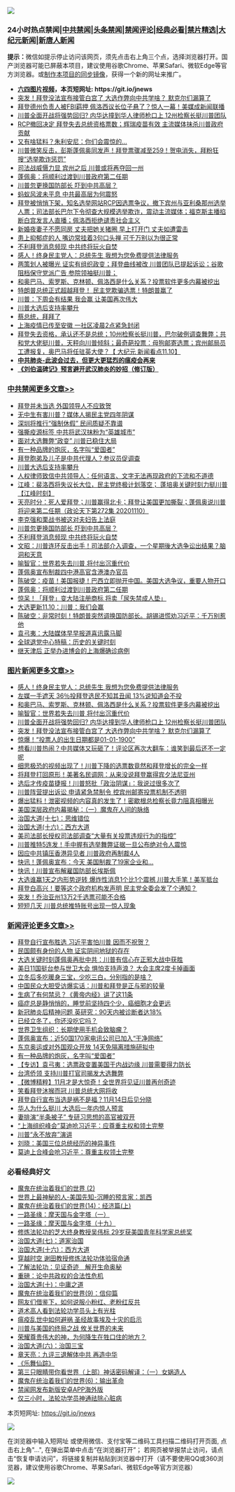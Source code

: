 ![](https://raw.githubusercontent.com/fqnews/bnews/master/64photo/fqnews-qr.jpg)

<div id="tt">
<h3>24小时热点禁闻|<a href="#%E4%B8%AD%E5%85%B1%E7%A6%81%E9%97%BB%E6%9B%B4%E5%A4%9A%E6%96%87%E7%AB%A0">中共禁闻</a>|<a href="#%E5%9B%BE%E7%89%87%E6%96%B0%E9%97%BB%E6%9B%B4%E5%A4%9A%E6%96%87%E7%AB%A0">头条禁闻</a>|<a href="#%E6%96%B0%E9%97%BB%E8%AF%84%E8%AE%BA%E6%9B%B4%E5%A4%9A%E6%96%87%E7%AB%A0">禁闻评论|<a href="#%E5%BF%85%E7%9C%8B%E7%BB%8F%E5%85%B8%E5%A5%BD%E6%96%87">经典必看|<a href="/video.md#%E7%A6%81%E7%89%87%E7%B2%BE%E9%80%89">禁片精选</a>|<a href="https://github.com/fqnews/djy/blob/master/gb/nf1351518.md#1">大纪元新闻</a>|<a href="https://github.com/fqnews/ntdtv/blob/master/gb/prog204.md#1">新唐人新闻</a></h3>
<div><b>提示：</b>微信如提示停止访问该网页，须先点击右上角三个点，选择浏览器打开。国产浏览器可能已屏蔽本项目，建议使用谷歌Chrome、苹果Safari、微软Edge等官方浏览器。或<a href="https://github.com/fqnews/bnews/blob/master/%E5%88%B6%E4%BD%9Cgit%E7%A6%81%E9%97%BB%E9%95%9C%E5%83%8F.md">制作本项目的同步镜像</a>，获得一个新的网址来推广。</div>
<ul>
<li><b><a href="http://d1.bdrive.tk/64.mp4" target="_blank">六四图片视频</a>，本页短网址: https://git.io/jnews</b></li>
<li><a href="/topimagenews/20201110/1428985.md">突发！拜登没法宣布接管白宫了 大选作弊向中共学啥？ 默克尔们漏算了</a></li>
<li><a href="/cnnews/20201111/1429079.md">拜登德州负责人被FBI羁押 佩洛西议长位子悬了？惊人一幕！美媒成新闻联播</a></li>
<li><a href="/topimagenews/20201111/1429032.md">川普全面开战将强势回归? 内华达撞到华人律师枪口上 12州检察长挺川普团队</a></li>
<li><a href="/bannedvideo/20201111/1429062.md">RCP撤回决定 拜登失去总统资格票数；辉瑞疫苗有效 主流媒体抹杀川普政府贡献</a></li>
<li><a href="/cnnews/20201111/1429309.md">又有啥猛料？朱利安尼：你们会震惊的…</a></li>
<li><a href="/bannedvideo/20201111/1429271.md">川普微笑反击，彭斯蓬佩奥同发声！拜登票骤减至259！贺电消失，拜粉狂搜“选举欺诈惩罚”</a></li>
<li><a href="/cnnews/20201111/1429362.md">司法战威慑力显 宾州之后 川普或将再夺回一州</a></li>
<li><a href="/cbnews/20201111/1429112.md">蓬佩奥：将顺利过渡到川普政府第二任期</a></li>
<li><a href="/cbnews/20201111/1429198.md">川普忽更换国防部长 吓到中共高层？</a></li>
<li><a href="/headline/20201111/1429162.md">蚂蚁风波未平息 中共最高层为何震怒</a></li>
<li><a href="/bannedvideo/20201110/1428996.md">拜登被悄悄下架，知名选举网站RCP因选票争议，撤下宾州与亚利桑那州选举人票；司法部长巴尔下令彻查大规模选举欺诈，震动主流媒体；福克斯主播掐断白宫发言人直播；佩洛西拒绝谴责社会主义</a></li>
<li><a href="/lifebaike/20201111/1429217.md">新婚夜妻子不愿同房 丈夫把她关猪圈 早上打开门 丈夫如遭雷击</a></li>
<li><a href="/health/20201111/1429134.md">患上抑郁症的人 嘴边常挂着3句口头禅 可千万别以为很正常</a></li>
<li><a href="/cbnews/20201111/1429197.md">不利拜登消息频现 中共终将玩火自焚</a></li>
<li><a href="/topimagenews/20201111/1429360.md">感人！终身民主党人：总统先生 我想为您免费提供法律服务</a></li>
<li><a href="/bannedvideo/20201111/1429165.md">两策划人被曝光 证实有组织政变；拜登曲线被改 川普团队已提起诉讼；谷歌阻档保守党派广告 参院领袖挺川普；</a></li>
<li><a href="/topimagenews/20201111/1429226.md">和奥巴马、索罗斯、克林顿、佩洛西是什么关系？投票软件更多内幕被挖出</a></li>
<li><a href="/taiwannews/20201111/1429392.md">特朗普总统正式超越拜登！ 民主党欺骗选票！特朗普赢了</a></li>
<li><a href="/cnnews/20201111/1429046.md">川普：下周会有结果 我会赢 让美国再次伟大</a></li>
<li><a href="/cbnews/20201111/1429292.md">川普大选后支持率攀升</a></li>
<li><a href="/ssgc/20201110/1428991.md">蔡总统，拜拜了</a></li>
<li><a href="/cnnews/20201111/1429090.md">上海疫情已传至安徽 一社区凌晨2点紧急封闭</a></li>
<li><a href="/bannedvideo/20201111/1429206.md">拜登失去资格，承认还不是总统；10州检察长挺川普，巴尔破例调查舞弊；共和党大佬挺川普，天秤向川普倾斜；最奇葩投票：母狗邮寄选票；宾州邮局员工遭报复，奥巴马将任驻英大使？【 大纪元 新闻看点11.10】</a></li>
<li><b><a href="/comments/20200211/1275071.md" target="_blank">中共肺炎-此波会过去，但更大更猛烈的瘟疫会再来</a></b></li>
<li><b><a href="/comments/20200207/1272816.md" target="_blank">《刘伯温碑记》预言避开武汉肺炎的妙招（修订版）</a></b></li>
</ul>
</div>

<div class="catlist">
<h3><a href="/cbnews/" target="_blank">中共禁闻</a><span><a href="/cbnews/" target="_blank" rel="nofollow">更多文章>></a></span></h3>
<ul>
<li><a href="/cbnews/20201111/1429443.md" target="_blank">拜登并未当选 外国领导人不应致贺</a></li>
<li><a href="/cbnews/20201111/1429444.md" target="_blank">无中生有害川普？媒体人揭民主党四年阴谋</a></li>
<li><a href="/cbnews/20201111/1429417.md" target="_blank">深圳将推行“强制休假” 民间质疑不靠谱</a></li>
<li><a href="/cbnews/20201111/1429410.md" target="_blank">强撕疫源标签 中共将武汉抹粉为“英雄城市”</a></li>
<li><a href="/cbnews/20201111/1429245.md" target="_blank">面对大选舞弊“政变” 川普已稳住大局</a></li>
<li><a href="/comments/20201111/1428702.md" target="_blank">有一种品牌的炮灰，名字叫“爱国者”</a></li>
<li><a href="/cbnews/20201111/1429306.md" target="_blank">拜登胞弟及儿子是中共代理人？参议员促调查</a></li>
<li><a href="/cbnews/20201111/1429292.md" target="_blank">川普大选后支持率攀升</a></li>
<li><a href="/cbnews/20201111/1429275.md" target="_blank">人权律师致信中共领导人：任何语言、文字无法再现政府的下流和不道德</a></li>
<li><a href="/cbnews/20201111/1429248.md" target="_blank">江峰：裴洛西将失议长大位，民主党终极计划落空； 蓬培奥关键时刻力挺川普【江峰时刻】</a></li>
<li><a href="/cbnews/20201111/1429225.md" target="_blank">天亮时分：死人爱拜登；川普赢得北卡；拜登让美国更加撕裂；蓬佩奥说川普将迎来第二任期（政论天下第272集 20201110）</a></li>
<li><a href="/cbnews/20201111/1429210.md" target="_blank">李克强和栗战书被这对夫妇告上法庭</a></li>
<li><a href="/cbnews/20201111/1429198.md" target="_blank">川普忽更换国防部长 吓到中共高层？</a></li>
<li><a href="/cbnews/20201111/1429197.md" target="_blank">不利拜登消息频现 中共终将玩火自焚</a></li>
<li><a href="/cbnews/20201111/1429185.md" target="_blank">文昭：川普连环反击出手！司法部介入调查，一个星期後大选争讼出结果？脑洞和天意</a></li>
<li><a href="/comments/20201111/1429066.md" target="_blank">喻智官：世界若失去川普 将付出沉重代价</a></li>
<li><a href="/cbnews/20201111/1429145.md" target="_blank">蓬佩奥宣布制裁四中港高官含港澳办官员</a></li>
<li><a href="/cbnews/20201111/1429143.md" target="_blank">陈破空：疫苗！美国报捷！巴西立即抛开中国。美国大选争议，重要人物开口</a></li>
<li><a href="/cbnews/20201111/1429112.md" target="_blank">蓬佩奥：将顺利过渡到川普政府第二任期</a></li>
<li><a href="/cbnews/20201111/1429056.md" target="_blank">惊呆！「拜登」变大陆注册商标 将卖「尿失禁成人垫」</a></li>
<li><a href="/cbnews/20201110/1428990.md" target="_blank">大选更新11.10：川普：我们会赢</a></li>
<li><a href="/cbnews/20201110/1428920.md" target="_blank">陈破空：非常时刻！特朗普突然调换国防部长。胡锡进慌劝习近平：千万别惹他</a></li>
<li><a href="/cbnews/20201110/1428892.md" target="_blank">袁弓夷：大陆媒体早早报道喜讯露马脚</a></li>
<li><a href="/cbnews/20201110/1428723.md" target="_blank">全球退党中心特稿：历史的关键时刻</a></li>
<li><a href="/cbnews/20201110/1428724.md" target="_blank">继天津后 正举办进博会的上海爆确诊病例</a></li>

</ul>
</div>
<div class="catlist">
<h3><a href="/topimagenews/" target="_blank">图片新闻</a><span><a href="/topimagenews/" target="_blank" rel="nofollow">更多文章>></a></span></h3>
<ul>
<li><a href="/topimagenews/20201111/1429360.md" target="_blank">感人！终身民主党人：总统先生 我想为您免费提供法律服务</a></li>
<li><a href="/topimagenews/20201111/1429359.md" target="_blank">左媒一手遮天 36％投拜登选民不知其丑闻 13%说知道会不投</a></li>
<li><a href="/topimagenews/20201111/1429226.md" target="_blank">和奥巴马、索罗斯、克林顿、佩洛西是什么关系？投票软件更多内幕被挖出</a></li>
<li><a href="/comments/20201111/1429066.md" target="_blank">喻智官：世界若失去川普 将付出沉重代价</a></li>
<li><a href="/topimagenews/20201111/1429032.md" target="_blank">川普全面开战将强势回归? 内华达撞到华人律师枪口上 12州检察长挺川普团队</a></li>
<li><a href="/topimagenews/20201110/1428985.md" target="_blank">突发！拜登没法宣布接管白宫了 大选作弊向中共学啥？ 默克尔们漏算了</a></li>
<li><a href="/topimagenews/20201110/1428739.md" target="_blank">惊爆！“投票人的出生日期都是01-01-1900”</a></li>
<li><a href="/topimagenews/20201110/1428738.md" target="_blank">想看川普热闹？中共媒体又玩砸了！评论区再次大翻车：谁笑到最后还不一定呢</a></li>
<li><a href="/topimagenews/20201110/1428737.md" target="_blank">细思极恐的视频出现了！川普下降的选票数竟然和拜登增长的完全一样</a></li>
<li><a href="/topimagenews/20201110/1428736.md" target="_blank">将拜登打回原形！美著名民调网：从来没说拜登赢得宾夕法尼亚州</a></li>
<li><a href="/topimagenews/20201110/1428735.md" target="_blank">选后才传疫苗捷报！川普怒批「政治阴谋」：我说过很多次了</a></li>
<li><a href="/topimagenews/20201110/1428733.md" target="_blank">川普阵营提出诉讼 申请紧急禁制令 控宾州邮寄投票机制不透明</a></li>
<li><a href="/topimagenews/20201110/1428731.md" target="_blank">爆出猛料！泄密视频的内容真的发生了！密歇根总检察长竟力阻真相曝光</a></li>
<li><a href="/comments/20201110/1428660.md" target="_blank">美国深层政府内幕揭秘：（一）魔鬼在人间的脉络</a></li>
<li><a href="/comments/20201110/1428674.md" target="_blank">治国大道(十七)：思维错位</a></li>
<li><a href="/comments/20201110/1428663.md" target="_blank">治国大道(十六)：西方大道</a></li>
<li><a href="/topimagenews/20201110/1428627.md" target="_blank">美司法部长授权司法部调查“大量有关投票违规行为的指控”</a></li>
<li><a href="/topimagenews/20201110/1428626.md" target="_blank">川普推特5连发！手中握有选举舞弊证据一旦公布绝对令人震惊</a></li>
<li><a href="/topimagenews/20201110/1428520.md" target="_blank">因应中共镇压香港异见者 川普政府再制裁4人</a></li>
<li><a href="/topimagenews/20201110/1428491.md" target="_blank">快讯！蓬佩奥宣布：今天 美国制裁了19家企业和…</a></li>
<li><a href="/topimagenews/20201110/1428480.md" target="_blank">快讯！川普宣布解雇国防部长埃斯佩</a></li>
<li><a href="/topimagenews/20201110/1428464.md" target="_blank">大选谁赢1天之内形势逆转 爆炸性消息1个比1个震撼 川普大手笔！美军抵台</a></li>
<li><a href="/topimagenews/20201109/1428402.md" target="_blank">拜登白高兴！要等这个政府机构发声明 民主党全委会发了个通知？</a></li>
<li><a href="/topimagenews/20201109/1428231.md" target="_blank">突发！乔治亚州13万2千选票可能不合格</a></li>
<li><a href="/topimagenews/20201109/1428204.md" target="_blank">短短几天 川普总统推特账号出现一惊人现象</a></li>

</ul>
</div>
<div class="catlist">
<h3><a href="/comments/" target="_blank">新闻评论</a><span><a href="/comments/" target="_blank" rel="nofollow">更多文章>></a></span></h3>
<ul>
<li><a href="/comments/20201111/1429494.md" target="_blank">拜登自行宣布胜选 习近平害怕川普 因而不祝贺？</a></li>
<li><a href="/comments/20201111/1429431.md" target="_blank">民国颇有身份的人物 证实阴间地狱的存在</a></li>
<li><a href="/comments/20201111/1429457.md" target="_blank">大选关键时刻蓬佩奥再批中共：川普有信心在正邪大战中获胜</a></li>
<li><a href="/comments/20201111/1429441.md" target="_blank">美日11国挺台参与世卫大会 惧怕支持声浪？ 大会主席2度卡掉画面</a></li>
<li><a href="/comments/20201111/1429398.md" target="_blank">立冬后多吃暖身三宝，少吃三白，分别指的是啥？</a></li>
<li><a href="/comments/20201111/1429388.md" target="_blank">中国民众大胆受访爆实话：川普和拜登是正与邪的较量</a></li>
<li><a href="/comments/20201111/1429387.md" target="_blank">生病了有何禁忌？《黄帝内经》讲了这11条</a></li>
<li><a href="/comments/20201111/1429386.md" target="_blank">癌症总是静悄悄的，睡觉前坚持四个少，癌细胞才会更远</a></li>
<li><a href="/comments/20201111/1429385.md" target="_blank">新冠肺炎后精神问题 英研究：90天内被诊断者达18%</a></li>
<li><a href="/comments/20201111/1429384.md" target="_blank">已经立冬了，你还没吃它吗？</a></li>
<li><a href="/comments/20201111/1429383.md" target="_blank">世界卫生组织：长期使用手机会致脑瘤？</a></li>
<li><a href="/comments/20201111/1429354.md" target="_blank">蓬佩奥宣布：近50国170家电讯公司已加入“干净网络”</a></li>
<li><a href="/comments/20201111/1429312.md" target="_blank">东京奥运或对外国观众开放 14天免隔离措施研拟中</a></li>
<li><a href="/comments/20201111/1428702.md" target="_blank">有一种品牌的炮灰，名字叫“爱国者”</a></li>
<li><a href="/comments/20201111/1429281.md" target="_blank">【专访】袁弓夷：选票政变置美国于内战边缘 川普需要得力防长</a></li>
<li><a href="/comments/20201111/1429274.md" target="_blank">台湾侨领 支持川普打官司揭发大选舞弊</a></li>
<li><a href="/comments/20201111/1429257.md" target="_blank">【微博精粹】11月才是大惊奇！全世界将见证川普再创奇迹</a></li>
<li><a href="/comments/20201111/1429251.md" target="_blank">笑看拜登沐猴而冠 川普总统大网将收</a></li>
<li><a href="/comments/20201111/1429250.md" target="_blank">拜登自行宣布当选是祸不是福？11月14日后见分晓</a></li>
<li><a href="/comments/20201111/1429249.md" target="_blank">华人为什么挺川 大选后一年内惊人预言</a></li>
<li><a href="/comments/20201111/1429239.md" target="_blank">妻排演“半条被子” 专研习思想的高官被双开</a></li>
<li><a href="/comments/20201111/1429220.md" target="_blank">“上海组织峰会”莫迪呛习近平：应尊重主权和领土完整</a></li>
<li><a href="/comments/20201111/1429216.md" target="_blank">川普“永不放弃”演讲</a></li>
<li><a href="/comments/20201111/1429215.md" target="_blank">刘晓：美国三位总统经历的神异事件</a></li>
<li><a href="/comments/20201111/1429200.md" target="_blank">莫迪上合峰会呛习近平：尊重主权领土完整</a></li>

</ul>
</div>

<div class="catlist">
<h3>必看经典好文</h3>
<ul>
<li><a href="/topimagenews/20180520/944940.md" target="_blank">魔鬼在统治着我们的世界 (2)</a></li>
<li><a href="/comments/20200605/783244.md" target="_blank">世界上最神秘的人-美国先知-沉睡的预言家：凯西</a></li>
<li><a href="/topimagenews/20180605/953415.md" target="_blank">魔鬼在统治着我们的世界(14)：经济篇(上)</a></li>
<li><a href="/tculture/20160806/568214.md" target="_blank">一路圣缘：摩天国与金字塔（一）</a></li>
<li><a href="/topimagenews/20180327/919935.md" target="_blank">一路圣缘：摩天国与金字塔（十九）</a></li>
<li><a href="/comments/20190517/1129285.md" target="_blank">修炼法轮功的芝大终身教授吴伟标 29岁获美国青年科学家总统奖</a></li>
<li><a href="/cbnews/20190424/913985.md" target="_blank">治国大道(七)：道家治国</a></li>
<li><a href="/comments/20201110/1428663.md" target="_blank">治国大道(十六)：西方大道</a></li>
<li><a href="/comments/20200511/1322384.md" target="_blank">穿越时空 谢田教授修炼法轮功体验宿命通</a></li>
<li><a href="/comments/20200307/1289968.md" target="_blank">了解法轮功：见证奇迹　解开生命奥秘</a></li>
<li><a href="/comments/20200705/783271.md" target="_blank">重磅：论中共政权的合法性危机</a></li>
<li><a href="/cbnews/20180316/915423.md" target="_blank">治国大道(十)：中庸之道</a></li>
<li><a href="/topimagenews/20180529/949649.md" target="_blank">魔鬼在统治着我们的世界(9)：信仰篇</a></li>
<li><a href="/comments/20200712/1359630.md" target="_blank">网友们借鉴下，如何说服小粉红、老粉红反共</a></li>
<li><a href="/comments/20200227/1284657.md" target="_blank">道术高人看到法轮功学员头上有光柱</a></li>
<li><a href="/comments/20200618/1346823.md" target="_blank">瘟疫乱世中如何避祸 圣经故事埃及十灾的启示</a></li>
<li><a href="/comments/20200908/1392488.md" target="_blank">川普与美国的终局之战 攸关世界的未来</a></li>
<li><a href="/comments/20200618/1346830.md" target="_blank">荣耀尊贵伟大的神，为何降生在牲口住的地方？</a></li>
<li><a href="/cbnews/20180312/913459.md" target="_blank">治国大道(六)：治国三宝</a></li>
<li><a href="/comments/20131119/1029445.md" target="_blank">章天亮：九评三退解体中共 再造中华</a></li>
<li><a href="/comments/20200527/783191.md" target="_blank">《乐舞仙踪》</a></li>
<li><a href="/comments/20200426/1319648.md" target="_blank">第三只眼睛带你看世界（上部）神话密码解译：（一）女娲造人</a></li>
<li><a href="/topimagenews/20180524/947358.md" target="_blank">魔鬼在统治着我们的世界(6)：输出革命</a></li>
<li><a href="/comments/20200627/783266.md" target="_blank">禁闻网发布新版安卓APP海外版</a></li>
<li><a href="/health/20170626/780270.md" target="_blank">仅三小时，法轮功学员神通祛除心脏病</a></li>

</ul>
</div>

本页短网址: https://git.io/jnews

![](https://raw.githubusercontent.com/fqnews/bnews/master/64photo/fqnews-qr.jpg)

在浏览器中输入短网址 或使用微信、支付宝等二维码工具扫描二维码打开页面, 点击右上角"...", 在弹出菜单中点击“在浏览器打开”； 若网页被举报禁止访问，请点击“恢复申请访问”，将链接复制并粘贴到浏览器中打开（请不要使用QQ或360浏览器，建议使用谷歌Chrome、苹果Safari、微软Edge等官方浏览器）

![](https://raw.githubusercontent.com/fqnews/bnews/master/64photo/wx.jpg)